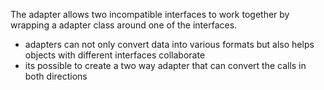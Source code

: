 The adapter allows two incompatible interfaces to work together by wrapping a adapter class around one of the interfaces.

- adapters can not only convert data into various formats but also helps objects with different interfaces collaborate
- its possible to create a two way adapter that can convert the calls in both directions

